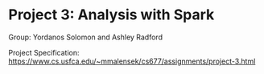 # Project 3: Analysis with Spark

Group: Yordanos Solomon and Ashley Radford

Project Specification: https://www.cs.usfca.edu/~mmalensek/cs677/assignments/project-3.html

